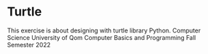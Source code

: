 # Turtle
This exercise is about designing with turtle library Python.
Computer Science
University of Qom
Computer Basics and Programming
Fall Semester 2022
